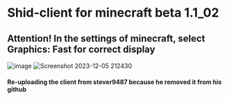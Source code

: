 # Shid-client for minecraft beta 1.1_02

## Attention! In the settings of minecraft, select Graphics: Fast for correct display
![image](https://github.com/helis555/shid-client/assets/153015971/9a6d75e2-8b4a-4a3e-8c4d-6624de4e4120)
![Screenshot 2023-12-05 212430](https://github.com/helis555/shid-client/assets/153015971/7740561e-7566-47f7-9672-e651962b2b95)


#### Re-uploading the client from stever9487 because he removed it from his github
